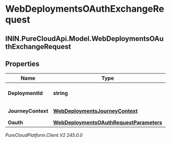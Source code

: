 # WebDeploymentsOAuthExchangeRequest

## ININ.PureCloudApi.Model.WebDeploymentsOAuthExchangeRequest

## Properties

|Name | Type | Description | Notes|
|------------ | ------------- | ------------- | -------------|
| **DeploymentId** | **string** | The WebDeployment ID | |
| **JourneyContext** | [**WebDeploymentsJourneyContext**](WebDeploymentsJourneyContext) | A Customer journey context. | [optional] |
| **Oauth** | [**WebDeploymentsOAuthRequestParameters**](WebDeploymentsOAuthRequestParameters) |  | [optional] |



_PureCloudPlatform.Client.V2 245.0.0_

